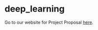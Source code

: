 # deep_learning

Go to our website for Project Proposal <a href="https://jiyuhan.github.io/deep_learning/">here</a>.
